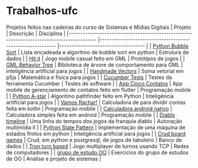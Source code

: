 # Trabalhos-ufc
Projetos feitos nas cadeiras do curso de Sistemas e Mídias Digitais
| Projeto                                                                                  	| Descrição                                                 	| Disciplina                         	|
|------------------------------------------------------------------------------------------	|-----------------------------------------------------------	|------------------------------------	|
| [Python Bubble Sort](https://github.com/VitorEstevam/Python-Linked-List-and-Bubble-Sort) 	| Lista encadeada e algoritmo de bubble sort em python      	| Estrutura de dados                 	|
| [Hit it](https://github.com/VitorEstevam/hit-it)                                         	| Jogo mobile casual feito em GML                           	| Protótipos de jogos                	|
| [GML Behavior Tree](https://github.com/VitorEstevam/GML-Behavior-Tree)                   	| Biblioteca de árvore de comportamento para GML            	| inteligência artificial para jogos 	|
| [Handmade Vectors](https://github.com/VitorEstevam/handmade-vectors)                     	| Soma vetorial em p5js                                     	| Matemática e física para jogos     	|
| [Cucumber Tests](https://github.com/VitorEstevam/cucumber-tests)                         	| Testes da ferramenta Cucumber                             	| Testes de software                 	|
| [App Cinco Contatos](https://github.com/VitorEstevam/app-cinco-contatos)                 	| App mobile de gerenciamento de contatos feito em flutter  	| Programação mobile                 	|
| [Python A-star](https://github.com/VitorEstevam/python-a-star)                           	| Algoritmo pathfinder feito em Python                      	| Inteligência artificial para jogos 	|
| [Vamos Rachar!](https://github.com/VitorEstevam/Progmobile-vamos-rachar)                 	| Calculadora de para dividir contas feita em kotlin        	| Programação mobile                 	|
| [Calculadora android nativo](https://github.com/VitorEstevam/calculadora_android_nativo) 	| Calculadora simples feita em android                      	| Programação mobile                 	|
| [Diablo timeline](https://github.com/VitorEstevam/diablo-timeline)                       	| Uma linha do tempos dos jogos da franquia diablo          	| Autoração multimídia II            	|
| [Python State Pattern](https://github.com/VitorEstevam/python_state_pattern)             	| Implementação de uma máquina de estados finitos em python 	| Inteligência artificial para jogos 	|
| [Crud board games](https://github.com/VitorEstevam/crud-jogos)                           	| Crud, em python e postgresql, de jogos de tabuleiro       	| Banco de dados                     	|
| [Tron turn based](https://github.com/VitorEstevam/TRON-turn-based)                       	| Jogo multiplayer de turnos usando TCP                     	| Redes de computadores              	|
| [grupo de estudo OO](https://github.com/VitorEstevam/aps-estudos-OO)                     	| Exercicíos do grupo de estudos de OO                      	| Análise e projeto de sistemas      	|
